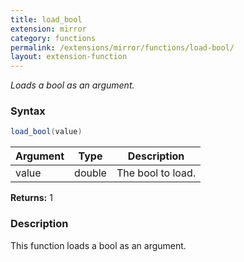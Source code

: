 ```yaml
---
title: load_bool
extension: mirror
category: functions
permalink: /extensions/mirror/functions/load-bool/
layout: extension-function
---
```


_Loads a bool as an argument._

### Syntax ###
```cs
load_bool(value)
```

| Argument | Type | Description |
| --- | --- | --- |
| value | double | The bool to load. |

**Returns:** 1

### Description

This function loads a bool as an argument. 

